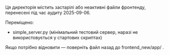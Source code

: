 Ця директорія містить застарілі або неактивні файли фронтенду, перенесені під час аудиту 2025-09-06.

Переміщено:
- simple_server.py (мінімальний тестовий сервер, наразі не використовується у стартових скриптах)

Якщо потрібно відновити — поверніть файл назад до frontend_new/app/ .
